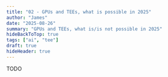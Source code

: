 ```yaml
---
title: "02 - GPUs and TEEs, what is possible in 2025"
author: "James"
date: "2025-08-26"
summary: "GPUs and TEEs, what is/is not possible in 2025"
hideBackToTop: true
tags: ["ai", "tee"]
draft: true
hideHeader: true
---
```


TODO
